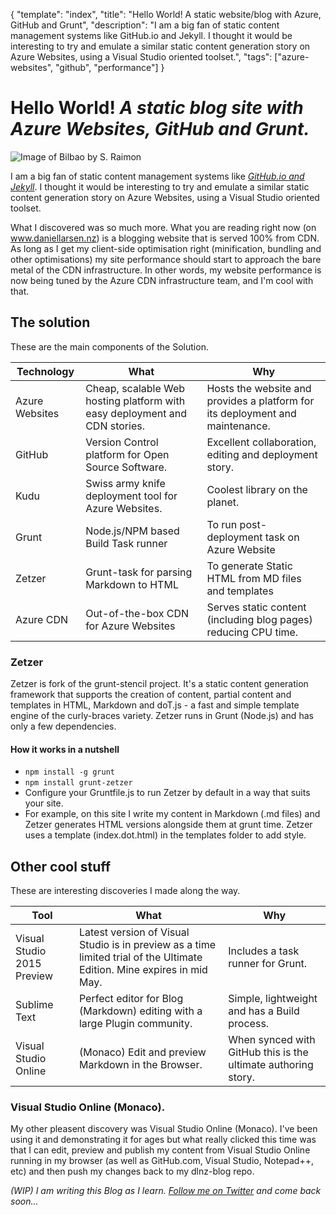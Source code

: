 ﻿{
    "template": "index",
    "title": "Hello World! A static website/blog with Azure, GitHub and Grunt",
	"description": "I am a big fan of static content management systems like GitHub.io and Jekyll. I thought it would be interesting to try and emulate a similar static content generation story on Azure Websites, using a Visual Studio oriented toolset.",
    "tags": ["azure-websites", "github", "performance"]
}

# Hello World! _A static blog site with Azure Websites, GitHub and Grunt._

![Image of Bilbao by S. Raimon](/images/bilbao.jpg "Image of Bilbao by S. Raimon")


I am a big fan of static content management systems like _[GitHub.io and Jekyll][jekyll_pages]_. I thought it would be interesting to try and emulate a similar static content generation story on Azure Websites, using a Visual Studio oriented toolset.

What I discovered was so much more. What you are reading right now (on www.daniellarsen.nz) is a blogging website that is served 100% from CDN. As long as I get my client-side optimisation right (minification, bundling and other optimisations) my site performance should start to approach the bare metal of the CDN infrastructure. In other words, my website performance is now being tuned by the Azure CDN infrastructure team, and I'm cool with that.

## The solution

These are the main components of the Solution.

|Technology | What              | Why   |
| ----      | ---               | ----- |
| Azure Websites | Cheap, scalable Web hosting platform with easy deployment and CDN stories. | Hosts the website and provides a platform for its deployment and maintenance. |
| GitHub  | Version Control platform for Open Source Software. | Excellent collaboration, editing and deployment story. |
| Kudu    | Swiss army knife deployment tool for Azure Websites.  | Coolest library on the planet. |
| Grunt   | Node.js/NPM based Build Task runner | To run post-deployment task on Azure Website |
| Zetzer  | Grunt-task for parsing Markdown to HTML | To generate Static HTML from MD files and templates |
| Azure CDN | Out-of-the-box CDN for Azure Websites | Serves static content (including blog pages) reducing CPU time. |


### Zetzer

Zetzer is fork of the grunt-stencil project. It's a static content generation framework that supports the creation of 
content, partial content and templates in HTML, Markdown and doT.js - a fast and simple template engine of the curly-braces 
variety. Zetzer runs in Grunt (Node.js) and has only a few dependencies.

#### How it works in a nutshell
* `npm install -g grunt`
* `npm install grunt-zetzer`
* Configure your Gruntfile.js to run Zetzer by default in a way that suits your site. 
 * For example, on this site I write my content in Markdown (.md files) and Zetzer generates HTML versions alongside them at grunt time. Zetzer uses a template (index.dot.html) in the templates folder to add style.



## Other cool stuff

These are interesting discoveries I made along the way.

| Tool          | What              | Why               |
| ----          | ---               | -----             |
| Visual Studio 2015 Preview | Latest version of Visual Studio is in preview as a time limited trial of the Ultimate Edition. Mine expires in mid May. | Includes a task runner for Grunt. |
| Sublime Text  | Perfect editor for Blog (Markdown) editing with a large Plugin community. | Simple, lightweight and has a Build process. |
| Visual Studio Online | (Monaco) Edit and preview Markdown in the Browser. | When synced with GitHub this is the ultimate authoring story. |


### Visual Studio Online (Monaco).

My other pleasent discovery was Visual Studio Online (Monaco). I've been using it and demonstrating it for ages but what really clicked this time was that I can edit, preview and publish my content from Visual Studio Online running in my browser (as well as GitHub.com, Visual Studio, Notepad++, etc) and then push my changes back to my dlnz-blog repo.

_(WIP) I am writing this Blog as I learn. [Follow me on Twitter][twitter_dan] and come back soon..._


[jekyll_pages]: https://help.github.com/articles/using-jekyll-with-pages/
[twitter_dan]: https://twitter.com/daniellarsennz/
